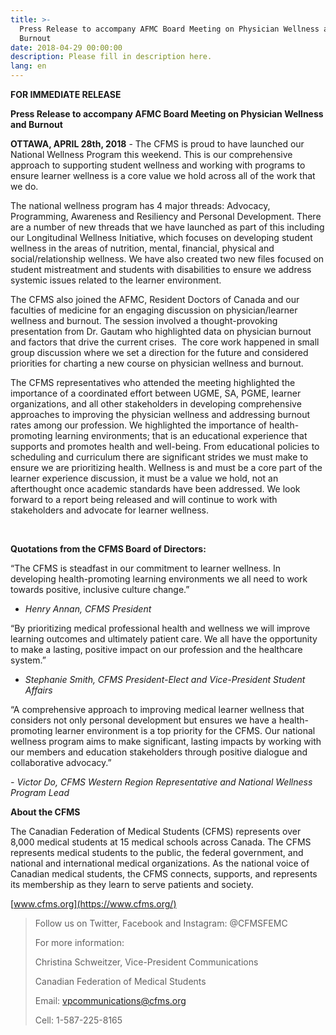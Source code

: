 ```yaml
---
title: >-
  Press Release to accompany AFMC Board Meeting on Physician Wellness and
  Burnout
date: 2018-04-29 00:00:00
description: Please fill in description here.
lang: en
---
```


**FOR IMMEDIATE RELEASE**

**Press Release to accompany AFMC Board Meeting on Physician Wellness and Burnout**

**OTTAWA, APRIL 28th, 2018** - The CFMS is proud to have launched our National Wellness Program this weekend. This is our comprehensive approach to supporting student wellness and working with programs to ensure learner wellness is a core value we hold across all of the work that we do.

The national wellness program has 4 major threads: Advocacy, Programming, Awareness and Resiliency and Personal Development. There are a number of new threads that we have launched as part of this including our Longitudinal Wellness Initiative, which focuses on developing student wellness in the areas of nutrition, mental, financial, physical and social/relationship wellness. We have also created two new files focused on student mistreatment and students with disabilities to ensure we address systemic issues related to the learner environment.

The CFMS also joined the AFMC, Resident Doctors of Canada and our faculties of medicine for an engaging discussion on physician/learner wellness and burnout. The session involved a thought-provoking presentation from Dr. Gautam who highlighted data on physician burnout and factors that drive the current crises. &nbsp;The core work happened in small group discussion where we set a direction for the future and considered priorities for charting a new course on physician wellness and burnout.

The CFMS representatives who attended the meeting highlighted the importance of a coordinated effort between UGME, SA, PGME, learner organizations, and all other stakeholders in developing comprehensive approaches to improving the physician wellness and addressing burnout rates among our profession. We highlighted the importance of health-promoting learning environments; that is an educational experience that supports and promotes health and well-being. From educational policies to scheduling and curriculum there are significant strides we must make to ensure we are prioritizing health. Wellness is and must be a core part of the learner experience discussion, it must be a value we hold, not an afterthought once academic standards have been addressed. We look forward to a report being released and will continue to work with stakeholders and advocate for learner wellness.

&nbsp;

**Quotations from the CFMS Board of Directors:**

“The CFMS is steadfast in our commitment to learner wellness. In developing health-promoting learning environments we all need to work towards positive, inclusive culture change.”

- *Henry Annan, CFMS President*

“By prioritizing medical professional health and wellness we will improve learning outcomes and ultimately patient care. We all have the opportunity to make a lasting, positive impact on our profession and the healthcare system.”

- *Stephanie Smith, CFMS President-Elect and Vice-President Student Affairs*

“A comprehensive approach to improving medical learner wellness that considers not only personal development but ensures we have a health-promoting learner environment is a top priority for the CFMS. Our national wellness program aims to make significant, lasting impacts by working with our members and education stakeholders through positive dialogue and collaborative advocacy.”

*- Victor Do, CFMS Western Region Representative and National Wellness Program Lead*

**About the CFMS**

The Canadian Federation of Medical Students (CFMS) represents over 8,000 medical students at 15 medical schools across Canada. The CFMS represents medical students to the public, the federal government, and national and international medical organizations. As the national voice of Canadian medical students, the CFMS connects, supports, and represents its membership as they learn to serve patients and society.

[www.cfms.org](https://www.cfms.org/)

> Follow us on Twitter, Facebook and Instagram: @CFMSFEMC
>
>
> For more information:
>
>
> Christina Schweitzer, Vice-President Communications
>
>
> Canadian Federation of Medical Students
>
>
> Email: vpcommunications@cfms.org
>
>
> Cell: 1-587-225-8165